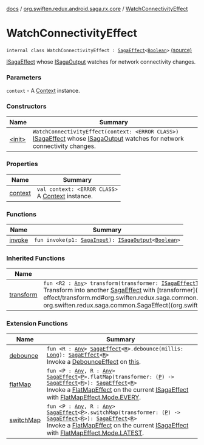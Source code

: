[docs](../../index.md) / [org.swiften.redux.android.saga.rx.core](../index.md) / [WatchConnectivityEffect](./index.md)

# WatchConnectivityEffect

`internal class WatchConnectivityEffect : `[`SagaEffect`](../../org.swiften.redux.saga.common/-saga-effect/index.md)`<`[`Boolean`](https://kotlinlang.org/api/latest/jvm/stdlib/kotlin/-boolean/index.html)`>` [(source)](https://github.com/protoman92/KotlinRedux/tree/master/android\android-saga\src\main\java/org/swiften/redux/android/saga/rx/core/WatchConnectivityEffect.kt#L30)

[ISagaEffect](../../org.swiften.redux.saga.common/-i-saga-effect.md) whose [ISagaOutput](../../org.swiften.redux.saga.common/-i-saga-output/index.md) watches for network connectivity changes.

### Parameters

`context` - A [Context](#) instance.

### Constructors

| Name | Summary |
|---|---|
| [&lt;init&gt;](-init-.md) | `WatchConnectivityEffect(context: <ERROR CLASS>)`<br>[ISagaEffect](../../org.swiften.redux.saga.common/-i-saga-effect.md) whose [ISagaOutput](../../org.swiften.redux.saga.common/-i-saga-output/index.md) watches for network connectivity changes. |

### Properties

| Name | Summary |
|---|---|
| [context](context.md) | `val context: <ERROR CLASS>`<br>A [Context](#) instance. |

### Functions

| Name | Summary |
|---|---|
| [invoke](invoke.md) | `fun invoke(p1: `[`SagaInput`](../../org.swiften.redux.saga.common/-saga-input/index.md)`): `[`ISagaOutput`](../../org.swiften.redux.saga.common/-i-saga-output/index.md)`<`[`Boolean`](https://kotlinlang.org/api/latest/jvm/stdlib/kotlin/-boolean/index.html)`>` |

### Inherited Functions

| Name | Summary |
|---|---|
| [transform](../../org.swiften.redux.saga.common/-saga-effect/transform.md) | `fun <R2 : `[`Any`](https://kotlinlang.org/api/latest/jvm/stdlib/kotlin/-any/index.html)`> transform(transformer: `[`ISagaEffectTransformer`](../../org.swiften.redux.saga.common/-i-saga-effect-transformer.md)`<`[`R`](../../org.swiften.redux.saga.common/-saga-effect/index.md#R)`, `[`R2`](../../org.swiften.redux.saga.common/-saga-effect/transform.md#R2)`>): `[`SagaEffect`](../../org.swiften.redux.saga.common/-saga-effect/index.md)`<`[`R2`](../../org.swiften.redux.saga.common/-saga-effect/transform.md#R2)`>`<br>Transform into another [SagaEffect](../../org.swiften.redux.saga.common/-saga-effect/index.md) with [transformer](../../org.swiften.redux.saga.common/-saga-effect/transform.md#org.swiften.redux.saga.common.SagaEffect$transform(kotlin.Function1((org.swiften.redux.saga.common.SagaEffect((org.swiften.redux.saga.common.SagaEffect.R)), org.swiften.redux.saga.common.SagaEffect((org.swiften.redux.saga.common.SagaEffect.transform.R2)))))/transformer). |

### Extension Functions

| Name | Summary |
|---|---|
| [debounce](../../org.swiften.redux.saga.common/debounce.md) | `fun <R : `[`Any`](https://kotlinlang.org/api/latest/jvm/stdlib/kotlin/-any/index.html)`> `[`SagaEffect`](../../org.swiften.redux.saga.common/-saga-effect/index.md)`<`[`R`](../../org.swiften.redux.saga.common/debounce.md#R)`>.debounce(millis: `[`Long`](https://kotlinlang.org/api/latest/jvm/stdlib/kotlin/-long/index.html)`): `[`SagaEffect`](../../org.swiften.redux.saga.common/-saga-effect/index.md)`<`[`R`](../../org.swiften.redux.saga.common/debounce.md#R)`>`<br>Invoke a [DebounceEffect](../../org.swiften.redux.saga.common/-debounce-effect/index.md) on [this](../../org.swiften.redux.saga.common/debounce/-this-.md). |
| [flatMap](../../org.swiften.redux.saga.common/flat-map.md) | `fun <P : `[`Any`](https://kotlinlang.org/api/latest/jvm/stdlib/kotlin/-any/index.html)`, R : `[`Any`](https://kotlinlang.org/api/latest/jvm/stdlib/kotlin/-any/index.html)`> `[`SagaEffect`](../../org.swiften.redux.saga.common/-saga-effect/index.md)`<`[`P`](../../org.swiften.redux.saga.common/flat-map.md#P)`>.flatMap(transformer: (`[`P`](../../org.swiften.redux.saga.common/flat-map.md#P)`) -> `[`SagaEffect`](../../org.swiften.redux.saga.common/-saga-effect/index.md)`<`[`R`](../../org.swiften.redux.saga.common/flat-map.md#R)`>): `[`SagaEffect`](../../org.swiften.redux.saga.common/-saga-effect/index.md)`<`[`R`](../../org.swiften.redux.saga.common/flat-map.md#R)`>`<br>Invoke a [FlatMapEffect](../../org.swiften.redux.saga.common/-flat-map-effect/index.md) on the current [ISagaEffect](../../org.swiften.redux.saga.common/-i-saga-effect.md) with [FlatMapEffect.Mode.EVERY](../../org.swiften.redux.saga.common/-flat-map-effect/-mode/-e-v-e-r-y.md). |
| [switchMap](../../org.swiften.redux.saga.common/switch-map.md) | `fun <P : `[`Any`](https://kotlinlang.org/api/latest/jvm/stdlib/kotlin/-any/index.html)`, R : `[`Any`](https://kotlinlang.org/api/latest/jvm/stdlib/kotlin/-any/index.html)`> `[`SagaEffect`](../../org.swiften.redux.saga.common/-saga-effect/index.md)`<`[`P`](../../org.swiften.redux.saga.common/switch-map.md#P)`>.switchMap(transformer: (`[`P`](../../org.swiften.redux.saga.common/switch-map.md#P)`) -> `[`SagaEffect`](../../org.swiften.redux.saga.common/-saga-effect/index.md)`<`[`R`](../../org.swiften.redux.saga.common/switch-map.md#R)`>): `[`SagaEffect`](../../org.swiften.redux.saga.common/-saga-effect/index.md)`<`[`R`](../../org.swiften.redux.saga.common/switch-map.md#R)`>`<br>Invoke a [FlatMapEffect](../../org.swiften.redux.saga.common/-flat-map-effect/index.md) on the current [ISagaEffect](../../org.swiften.redux.saga.common/-i-saga-effect.md) with [FlatMapEffect.Mode.LATEST](../../org.swiften.redux.saga.common/-flat-map-effect/-mode/-l-a-t-e-s-t.md). |

